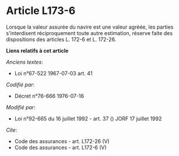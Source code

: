 # Article L173-6

Lorsque la valeur assurée du navire est une valeur agréée, les parties s'interdisent réciproquement toute autre estimation,
réserve faite des dispositions des articles L. 172-6 et L. 172-26.

**Liens relatifs à cet article**

_Anciens textes_:

  - Loi n°67-522 1967-07-03 art. 41

_Codifié par_:

  - Décret n°76-666 1976-07-16

_Modifié par_:

  - Loi n°92-665 du 16 juillet 1992 - art. 37 () JORF 17 juillet 1992

_Cite_:

  - Code des assurances - art. L172-26 (V)
  - Code des assurances - art. L172-6 (V)
